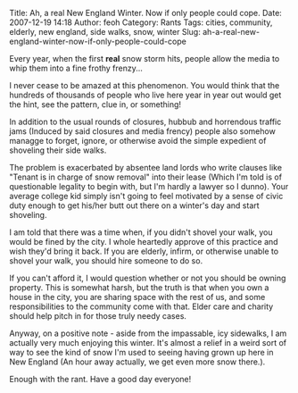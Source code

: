 Title: Ah, a real New England Winter.  Now if only people could cope.
Date: 2007-12-19 14:18
Author: feoh
Category: Rants
Tags: cities, community, elderly, new england, side walks, snow, winter
Slug: ah-a-real-new-england-winter-now-if-only-people-could-cope

Every year, when the first **real** snow storm hits, people allow the
media to whip them into a fine frothy frenzy...

<!--more-->

I never cease to be amazed at this phenomenon. You would think that the
hundreds of thousands of people who live here year in year out would get
the hint, see the pattern, clue in, or something!

In addition to the usual rounds of closures, hubbub and horrendous
traffic jams (Induced by said closures and media frency) people also
somehow managge to forget, ignore, or otherwise avoid the simple
expedient of shoveling their side walks.

The problem is exacerbated by absentee land lords who write clauses like
"Tenant is in charge of snow removal" into their lease (Which I'm told
is of questionable legality to begin with, but I'm hardly a lawyer so I
dunno). Your average college kid simply isn't going to feel motivated by
a sense of civic duty enough to get his/her butt out there on a winter's
day and start shoveling.

I am told that there was a time when, if you didn't shovel your walk,
you would be fined by the city. I whole heartedly approve of this
practice and wish they'd bring it back. If you are elderly, infirm, or
otherwise unable to shovel your walk, you should hire someone to do so.

If you can't afford it, I would question whether or not you should be
owning property. This is somewhat harsh, but the truth is that when you
own a house in the city, you are sharing space with the rest of us, and
some responsibilities to the community come with that. Elder care and
charity should help pitch in for those truly needy cases.

Anyway, on a positive note - aside from the impassable, icy sidewalks, I
am actually very much enjoying this winter. It's almost a relief in a
weird sort of way to see the kind of snow I'm used to seeing having
grown up here in New England (An hour away actually, we get even more
snow there.).

Enough with the rant. Have a good day everyone!
